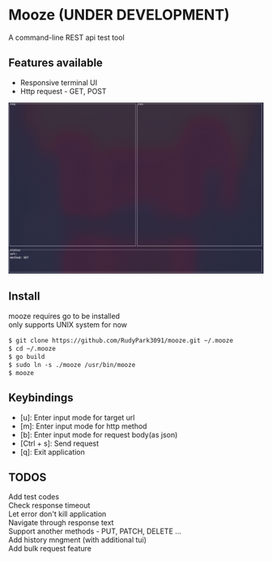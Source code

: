 # Mooze (**UNDER DEVELOPMENT**)
A command-line REST api test tool  
  
## Features available
- Responsive terminal UI
- Http request - GET, POST  
  
![0-0-1-image](./asset/image/0-0-1.gif)
  
## Install
mooze requires go to be installed  
only supports UNIX system for now  
```
$ git clone https://github.com/RudyPark3091/mooze.git ~/.mooze
$ cd ~/.mooze
$ go build
$ sudo ln -s ./mooze /usr/bin/mooze
$ mooze
```
  
## Keybindings
- \[u\]: Enter input mode for target url  
- \[m\]: Enter input mode for http method  
- \[b\]: Enter input mode for request body(as json)  
- \[Ctrl + s\]: Send request  
- \[q\]: Exit application  
  
## TODOS
Add test codes  
Check response timeout  
Let error don't kill application  
Navigate through response text  
Support another methods - PUT, PATCH, DELETE ...  
Add history mngment (with additional tui)  
Add bulk request feature  
